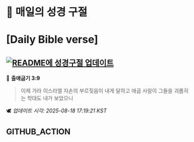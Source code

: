 # 🙏 매일의 성경 구절
# [Daily Bible verse]
## [![README에 성경구절 업데이트](https://github.com/DONGSUKA/first_test/actions/workflows/update-readme-bible.yml/badge.svg)](https://github.com/DONGSUKA/first_test/actions/workflows/update-readme-bible.yml)
<!-- START_BIBLE_VERSE -->
📖 **출애굽기 3:9**
> 이제 가라 이스라엘 자손의 부르짖음이 내게 달하고 애굽 사람이 그들을 괴롭히는 학대도 내가 보았으니

🕊️ _업데이트 시각: 2025-08-18 17:19:21 KST_
  <!-- END_BIBLE_VERSE -->
## GITHUB_ACTION
